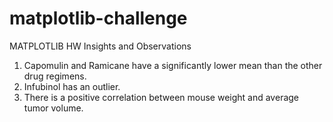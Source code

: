 # matplotlib-challenge
MATPLOTLIB HW
Insights and Observations
1) Capomulin and Ramicane have a significantly lower mean than the other drug regimens. 
2) Infubinol has an outlier. 
3) There is a positive correlation between mouse weight and average tumor volume.